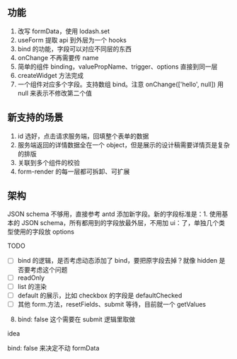 ## 功能

1. 改写 formData，使用 lodash.set
2. useForm 提取 api 到外层为一个 hooks
3. bind 的功能，字段可以对应不同层的东西
4. onChange 不再需要传 name
5. 简单的组件 binding，valuePropName、trigger、options 直接到同一层
6. createWidget 方法完成
7. 一个组件对应多个字段。支持数组 bind。注意 onChange(['hello', null]) 用 null 来表示不修改第二个值

## 新支持的场景

1. id 选好，点击请求服务端，回填整个表单的数据
2. 服务端返回的详情数据全在一个 object，但是展示的设计稿需要详情页是复杂的排版
3. 关联到多个组件的校验
4. form-render 的每一层都可拆卸、可扩展

## 架构

JSON schema 不够用，直接参考 antd 添加新字段。新的字段标准是：1. 使用基本的 JSON schema，所有都用到的字段放最外层，不用加 ui：了，单独几个类型使用的字段放 options

TODO

- [ ] bind 的逻辑，是否考虑动态添加了 bind，要把原字段去掉？就像 hidden 是否要考虑这个问题
- [ ] readOnly
- [ ] list 的渲染
- [ ] default 的展示，比如 checkbox 的字段是 defaultChecked
- [ ] 其他 form.方法，resetFields、submit 等待，目前就一个 getValues

8. bind: false 这个需要在 submit 逻辑里取做

idea

bind: false 来决定不动 formData
